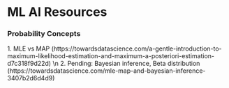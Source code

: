 <H1> ML AI Resources </H1>

<H3> Probability Concepts </H3>
1. MLE vs MAP (https://towardsdatascience.com/a-gentle-introduction-to-maximum-likelihood-estimation-and-maximum-a-posteriori-estimation-d7c318f9d22d) \n
2. Pending: Bayesian inference, Beta distribution (https://towardsdatascience.com/mle-map-and-bayesian-inference-3407b2d6d4d9)
